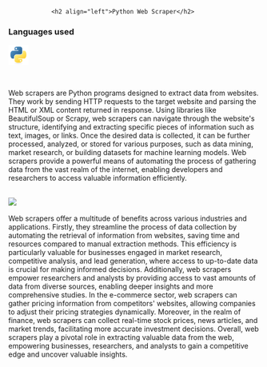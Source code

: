                 <h2 align="left">Python Web Scraper</h2>
 
<h3 align="left">Languages used</h3>
<p align="left"> <a href="https://www.python.org" target="_blank" rel="noreferrer"> <img src="https://raw.githubusercontent.com/devicons/devicon/master/icons/python/python-original.svg" alt="python" width="40" height="40"/> </a> </p> 
<br> 
<p>Web scrapers are Python programs designed to extract data from websites. They work by sending HTTP requests to the target website and parsing the HTML or XML content returned in response. Using libraries like BeautifulSoup or Scrapy, web scrapers can navigate through the website's structure, identifying and extracting specific pieces of information such as text, images, or links. Once the desired data is collected, it can be further processed, analyzed, or stored for various purposes, such as data mining, market research, or building datasets for machine learning models. Web scrapers provide a powerful means of automating the process of gathering data from the vast realm of the internet, enabling developers and researchers to access valuable information efficiently.
</p>
<br>
<img src="https://miro.medium.com/v2/resize:fit:1024/1*nHfayfdmxAApbg84iMrJqQ.gif">
<br>
<p>Web scrapers offer a multitude of benefits across various industries and applications. Firstly, they streamline the process of data collection by automating the retrieval of information from websites, saving time and resources compared to manual extraction methods. This efficiency is particularly valuable for businesses engaged in market research, competitive analysis, and lead generation, where access to up-to-date data is crucial for making informed decisions. Additionally, web scrapers empower researchers and analysts by providing access to vast amounts of data from diverse sources, enabling deeper insights and more comprehensive studies. In the e-commerce sector, web scrapers can gather pricing information from competitors' websites, allowing companies to adjust their pricing strategies dynamically. Moreover, in the realm of finance, web scrapers can collect real-time stock prices, news articles, and market trends, facilitating more accurate investment decisions. Overall, web scrapers play a pivotal role in extracting valuable data from the web, empowering businesses, researchers, and analysts to gain a competitive edge and uncover valuable insights.</p>
